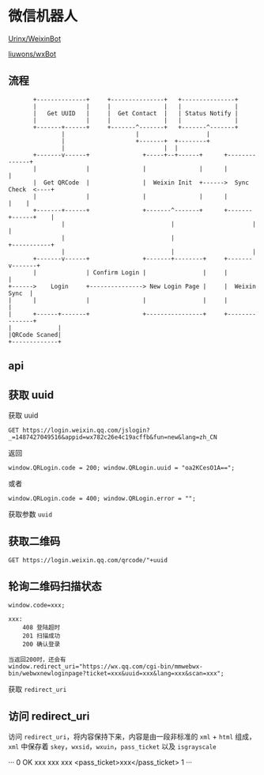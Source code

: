 # 微信机器人

[Urinx/WeixinBot](https://github.com/Urinx/WeixinBot)

[liuwons/wxBot](https://github.com/liuwons/wxBot)

## 流程

```
       +--------------+     +---------------+   +---------------+
       |              |     |               |   |               |
       |   Get UUID   |     |  Get Contact  |   | Status Notify |
       |              |     |               |   |               |
       +-------+------+     +-------^-------+   +-------^-------+
               |                    |                   |
               |                    +-------+  +--------+
               |                            |  |
       +-------v------+               +-----+--+------+      +--------------+
       |              |               |               |      |              |
       |  Get QRCode  |               |  Weixin Init  +------>  Sync Check  <----+
       |              |               |               |      |              |    |
       +-------+------+               +-------^-------+      +-------+------+    |
               |                              |                      |           |
               |                              |                      +-----------+
               |                              |                      |
       +-------v------+               +-------+--------+     +-------v-------+
       |              | Confirm Login |                |     |               |
+------>    Login     +---------------> New Login Page |     |  Weixin Sync  |
|      |              |               |                |     |               |
|      +------+-------+               +----------------+     +---------------+
|             |
|QRCode Scaned|
+-------------+
```

## api

## 获取 uuid

获取 uuid

```
GET https://login.weixin.qq.com/jslogin?_=1487427049516&appid=wx782c26e4c19acffb&fun=new&lang=zh_CN
```

返回

```
window.QRLogin.code = 200; window.QRLogin.uuid = "oa2KCesO1A==";
```

或者

```
window.QRLogin.code = 400; window.QRLogin.error = "";
```

获取参数 `uuid`

## 获取二维码

```
GET https://login.weixin.qq.com/qrcode/"+uuid
```

## 轮询二维码扫描状态

```
window.code=xxx;

xxx:
    408 登陆超时
    201 扫描成功
    200 确认登录

当返回200时，还会有
window.redirect_uri="https://wx.qq.com/cgi-bin/mmwebwx-bin/webwxnewloginpage?ticket=xxx&uuid=xxx&lang=xxx&scan=xxx";
```

获取 `redirect_uri`

## 访问 redirect_uri

访问 `redirect_uri`，将内容保持下来，内容是由一段非标准的 `xml` + `html` 组成，`xml` 中保存着 `skey`，`wxsid`，`wxuin`，`pass_ticket` 以及 `isgrayscale`

···
<error>
    <ret>0</ret>
    <message>OK</message>
    <skey>xxx</skey>
    <wxsid>xxx</wxsid>
    <wxuin>xxx</wxuin>
    <pass_ticket>xxx</pass_ticket>
    <isgrayscale>1</isgrayscale>
</error>
···
